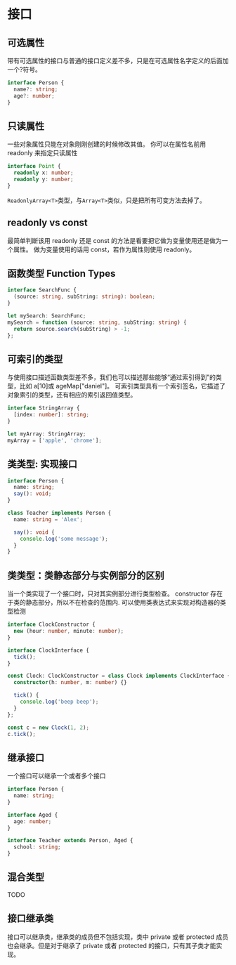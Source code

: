# 接口

## 可选属性

带有可选属性的接口与普通的接口定义差不多，只是在可选属性名字定义的后面加一个?符号。

```typescript
interface Person {
  name?: string;
  age?: number;
}
```

## 只读属性

一些对象属性只能在对象刚刚创建的时候修改其值。 你可以在属性名前用 readonly 来指定只读属性

```typescript
interface Point {
  readonly x: number;
  readonly y: number;
}
```

`ReadonlyArray<T>`类型，与`Array<T>`类似，只是把所有可变方法去掉了。

## readonly vs const

最简单判断该用 readonly 还是 const 的方法是看要把它做为变量使用还是做为一个属性。 做为变量使用的话用 const，若作为属性则使用 readonly。

## 函数类型 Function Types

```typescript
interface SearchFunc {
  (source: string, subString: string): boolean;
}

let mySearch: SearchFunc;
mySearch = function (source: string, subString: string) {
  return source.search(subString) > -1;
};
```

## 可索引的类型

与使用接口描述函数类型差不多，我们也可以描述那些能够“通过索引得到”的类型，比如 a[10]或 ageMap["daniel"]。 可索引类型具有一个索引签名，它描述了对象索引的类型，还有相应的索引返回值类型。

```typescript
interface StringArray {
  [index: number]: string;
}

let myArray: StringArray;
myArray = ['apple', 'chrome'];
```

## 类类型: 实现接口

```typescript
interface Person {
  name: string;
  say(): void;
}

class Teacher implements Person {
  name: string = 'Alex';

  say(): void {
    console.log('some message');
  }
}
```

## 类类型：类静态部分与实例部分的区别

当一个类实现了一个接口时，只对其实例部分进行类型检查。 constructor 存在于类的静态部分，所以不在检查的范围内. 可以使用类表达式来实现对构造器的类型检测

```typescript
interface ClockConstructor {
  new (hour: number, minute: number);
}

interface ClockInterface {
  tick();
}

const Clock: ClockConstructor = class Clock implements ClockInterface {
  constructor(h: number, m: number) {}

  tick() {
    console.log('beep beep');
  }
};

const c = new Clock(1, 2);
c.tick();
```

## 继承接口

一个接口可以继承一个或者多个接口

```typescript
interface Person {
  name: string;
}

interface Aged {
  age: number;
}

interface Teacher extends Person, Aged {
  school: string;
}
```

## 混合类型

TODO

## 接口继承类

接口可以继承类，继承类的成员但不包括实现，类中 private 或者 protected 成员也会继承。但是对于继承了 private 或者 protected 的接口，只有其子类才能实现。
